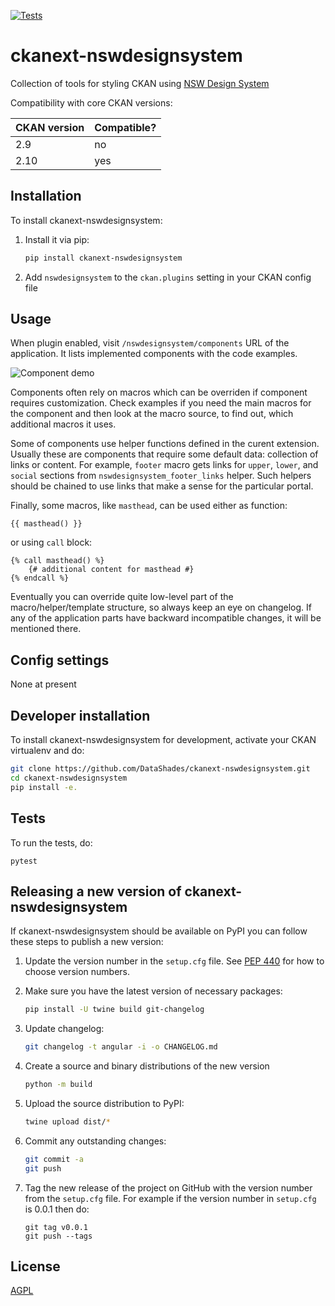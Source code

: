 [![Tests](https://github.com/LinkDigital/ckanext-nswdesignsystem/workflows/Tests/badge.svg?branch=main)](https://github.com/LinkDigital/ckanext-nswdesignsystem/actions)

# ckanext-nswdesignsystem

Collection of tools for styling CKAN using [NSW Design System](https://digitalnsw.github.io/nsw-design-system/)


Compatibility with core CKAN versions:

| CKAN version | Compatible? |
|--------------|-------------|
| 2.9          | no          |
| 2.10         | yes         |

## Installation

To install ckanext-nswdesignsystem:

1. Install it via pip:
   ```sh
   pip install ckanext-nswdesignsystem
   ```

1. Add `nswdesignsystem` to the `ckan.plugins` setting in your CKAN
   config file

## Usage

When plugin enabled, visit `/nswdesignsystem/components` URL of the application. It
lists implemented components with the code examples.

![Component demo](/screenshots/demo.png?raw=true)

Components often rely on macros which can be overriden if component requires
customization. Check examples if you need the main macros for the component and
then look at the macro source, to find out, which additional macros it uses.

Some of components use helper functions defined in the curent
extension. Usually these are components that require some default data:
collection of links or content. For example, `footer` macro gets links for
`upper`, `lower`, and `social` sections from `nswdesignsystem_footer_links`
helper. Such helpers should be chained to use links that make a sense for the
particular portal.

Finally, some macros, like `masthead`, can be used either as function:

```jinja2
{{ masthead() }}
```

or using `call` block:

```jinja2
{% call masthead() %}
    {# additional content for masthead #}
{% endcall %}
```


Eventually you can override quite low-level part of the macro/helper/template
structure, so always keep an eye on changelog. If any of the application parts
have backward incompatible changes, it will be mentioned there.

## Config settings

None at present


## Developer installation

To install ckanext-nswdesignsystem for development, activate your CKAN virtualenv and
do:

```sh
git clone https://github.com/DataShades/ckanext-nswdesignsystem.git
cd ckanext-nswdesignsystem
pip install -e.
```

## Tests

To run the tests, do:

    pytest


## Releasing a new version of ckanext-nswdesignsystem

If ckanext-nswdesignsystem should be available on PyPI you can follow these steps to publish a new version:

1. Update the version number in the `setup.cfg` file. See [PEP
   440](http://legacy.python.org/dev/peps/pep-0440/#public-version-identifiers)
   for how to choose version numbers.

1. Make sure you have the latest version of necessary packages:
   ```sh
   pip install -U twine build git-changelog
   ```

1. Update changelog:
   ```sh
   git changelog -t angular -i -o CHANGELOG.md
   ```

1. Create a source and binary distributions of the new version
   ```sh
   python -m build
   ```

1. Upload the source distribution to PyPI:
   ```sh
   twine upload dist/*
   ```

1. Commit any outstanding changes:
   ```sh
   git commit -a
   git push
   ```

1. Tag the new release of the project on GitHub with the version number from
   the `setup.cfg` file. For example if the version number in `setup.cfg` is
   0.0.1 then do:

       git tag v0.0.1
       git push --tags

## License

[AGPL](https://www.gnu.org/licenses/agpl-3.0.en.html)
